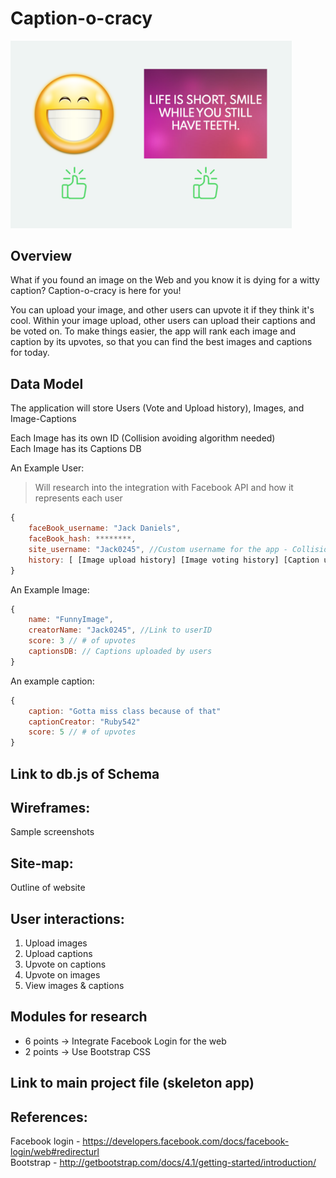 # Caption-o-cracy
<img src="img/finalprj_overview.png" alt="prj_overview" width="450"/>

## Overview 
What if you found an image on the Web and you know it is dying for a witty caption? Caption-o-cracy is here for you!

You can upload your image, and other users can upvote it if they think it's cool. Within your image upload, other users can upload their captions and be voted on. To make things easier, the app will rank each image and caption by its upvotes, so that you can find the best images and captions for today.

## Data Model <br/>
The application will store Users (Vote and Upload history), Images, and Image-Captions

Each Image has its own ID (Collision avoiding algorithm needed) </br>
Each Image has its Captions DB </br>

An Example User: 
> Will research into the integration with Facebook API and how it represents each user

``` javascript
{
	faceBook_username: "Jack Daniels",
	faceBook_hash: ********,
	site_username: "Jack0245", //Custom username for the app - Collision detection and prompt new username input
	history: [ [Image upload history] [Image voting history] [Caption upload history] [Caption voting history] ]
}
```

An Example Image: </br>
``` javascript
{
	name: "FunnyImage",
	creatorName: "Jack0245", //Link to userID
	score: 3 // # of upvotes
	captionsDB: // Captions uploaded by users
}
```

An example caption: </br>
``` javascript
{
	caption: "Gotta miss class because of that"
	captionCreator: "Ruby542"
	score: 5 // # of upvotes
}
```

## Link to db.js of Schema </br>

## Wireframes: </br>
Sample screenshots

## Site-map: </br>
Outline of website

## User interactions:
1) Upload images
2) Upload captions
3) Upvote on captions
4) Upvote on images
5) View images & captions

## Modules for research</br>
- 6 points -> Integrate Facebook Login for the web
- 2 points -> Use Bootstrap CSS

## Link to main project file (skeleton app) </br>

## References: </br>
Facebook login - https://developers.facebook.com/docs/facebook-login/web#redirecturl </br>
Bootstrap - http://getbootstrap.com/docs/4.1/getting-started/introduction/

